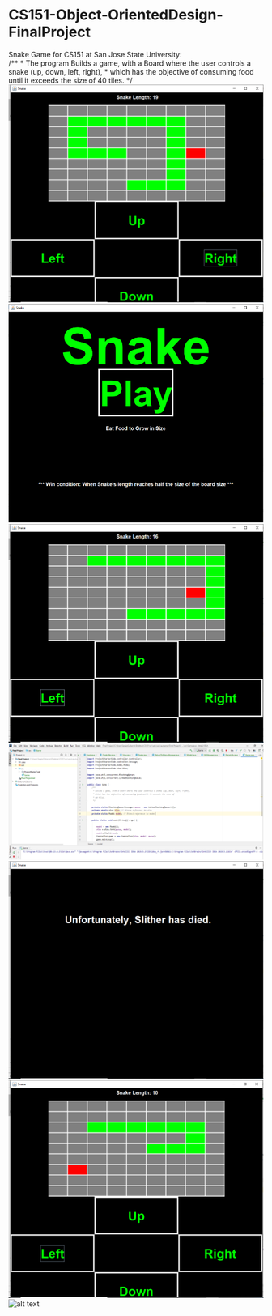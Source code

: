 # CS151-Object-OrientedDesign-FinalProject
Snake Game for CS151 at San Jose State University:     
     /**
     * The program Builds a game, with a Board where the user controls a snake (up, down, left, right),
     * which has the objective of consuming food until it exceeds the size of 40 tiles.
     */
![alt text](https://github.com/sergiogutierrez2/CS151-Object-OrientedDesign-FinalProject/blob/master/ProjectStarterCode/view/Snake7.png)
![alt text](https://github.com/sergiogutierrez2/CS151-Object-OrientedDesign-FinalProject/blob/master/ProjectStarterCode/view/Snake%202.png)
![alt text](https://github.com/sergiogutierrez2/CS151-Object-OrientedDesign-FinalProject/blob/master/ProjectStarterCode/view/Snake%203.png)
![alt text](https://github.com/sergiogutierrez2/CS151-Object-OrientedDesign-FinalProject/blob/master/ProjectStarterCode/view/Snake%204.png)
![alt text](https://github.com/sergiogutierrez2/CS151-Object-OrientedDesign-FinalProject/blob/master/ProjectStarterCode/view/Snake%205.png)
![alt text](https://github.com/sergiogutierrez2/CS151-Object-OrientedDesign-FinalProject/blob/master/ProjectStarterCode/view/Snake%206.png)
![alt text](https://github.com/sergiogutierrez2/CS151-Object-OrientedDesign-FinalProject/blob/master/ProjectStarterCode/view/Snake%207.png)
